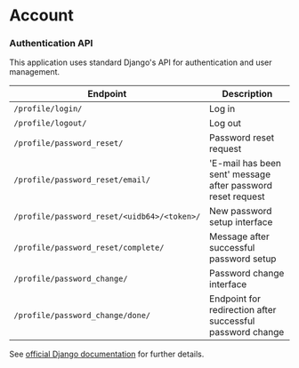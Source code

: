 # Account


### Authentication API

This application uses standard Django's API for authentication and user
management.

| Endpoint | Description |
| -------- | ----------- |
| `/profile/login/` | Log in |
| `/profile/logout/` | Log out |
| `/profile/password_reset/` | Password reset request |
| `/profile/password_reset/email/` | 'E-mail has been sent' message after password reset request |
| `/profile/password_reset/<uidb64>/<token>/` | New password setup interface |
| `/profile/password_reset/complete/` | Message after successful password setup |
| `/profile/password_change/` | Password change interface |
| `/profile/password_change/done/` | Endpoint for redirection after successful password change |

See [official Django documentation](https://docs.djangoproject.com/en/2.0/topics/auth/)
for further details.
